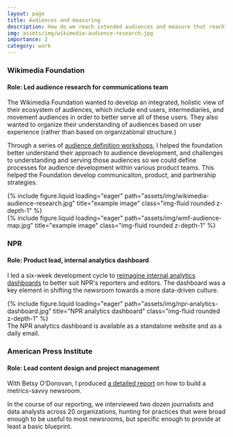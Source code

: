 ```yaml
---
layout: page
title: Audiences and measuring
description: How do we reach intended audiences and measure that reach?
img: assets/img/wikimedia-audience-research.jpg
importance: 2
category: work
---
```


<p><h3>Wikimedia Foundation</h3><p>
    <p><h4><b>Role:</b> Led audience research for communications team</h4><p>

The Wikimedia Foundation wanted to develop an integrated, holistic view of their ecosystem of audiences, which include end users, intermediaries, and movement audiences in order to better serve all of these users. They also wanted to organize their understanding of audiences based on user experience (rather than based on organizational structure.)<p>

Through a series of <a href="https://meta.wikimedia.org/wiki/Wikimedia_Foundation/Communications/Audience_research/Process">audience definition workshops</a>, I helped the foundation better understand their approach to audience development, and challenges to understanding and serving those audiences so we could define processes for audience development within various product teams. This helped the Foundation develop communicaiton, product, and partnership strategies.

<div class="row">
    <div class="col-sm mt-3 mt-md-0">
        {% include figure.liquid loading="eager" path="assets/img/wikimedia-audience-research.jpg" title="example image" class="img-fluid rounded z-depth-1" %}
    </div>
</div>

<div class="row">
    <div class="col-sm mt-3 mt-md-0">
        {% include figure.liquid loading="eager" path="assets/img/wmf-audience-map.jpg" title="example image" class="img-fluid rounded z-depth-1" %}
    </div>
</div>

<p><h3>NPR</h3><p>
    <p><h4><b>Role:</b> Product lead, internal analytics dashboard</h4><p>

I led a six-week development cycle to <a href="https://www.niemanlab.org/2014/04/building-an-analytics-culture-in-a-newsroom-how-npr-is-trying-to-expand-its-digital-thinking/">reimagine internal analytics dashboards</a> to better suit NPR's reporters and editors. The dashboard was a key element in shifting the newsroom towards a more data-driven culture.

<div class="row">
    <div class="col-sm mt-3 mt-md-0">
        {% include figure.liquid loading="eager" path="assets/img/npr-analytics-dashboard.jpg" title="NPR analytics dashboard" class="img-fluid rounded z-depth-1" %}
    </div>
</div>
<div class="caption">
    The NPR analytics dashboard is available as a standalone website and as a daily email.
</div>

<p><h3>American Press Institute</h3><p>
    <p><h4><b>Role:</b> Lead content design and project management</h4><p>

With Betsy O'Donovan, I produced <a href="https://americanpressinstitute.org/how-to-build-a-metrics-savvy-newsroom/">a detailed report</a> on how to build a metrics-savvy newsroom.

In the course of our reporting, we interviewed two dozen journalists and data analysts across 20 organizations, hunting for practices that were broad enough to be useful to most newsrooms, but specific enough to provide at least a basic blueprint.





